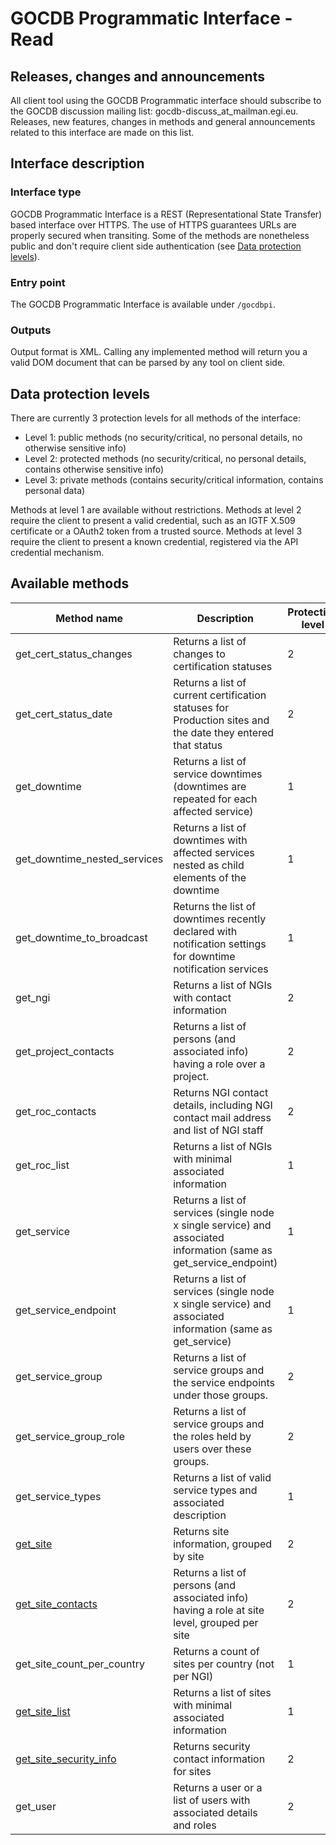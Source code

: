# GOCDB Programmatic Interface - Read

## Releases, changes and announcements

All client tool using the GOCDB Programmatic interface should subscribe to the
GOCDB discussion mailing list: gocdb-discuss_at_mailman.egi.eu. Releases, new
features, changes in methods and general announcements related to this
interface are made on this list.

## Interface description

### Interface type

GOCDB Programmatic Interface is a REST (Representational State Transfer) based
interface over HTTPS. The use of HTTPS guarantees URLs are properly secured
when transiting. Some of the methods are nonetheless public and don't require
client side authentication (see [Data protection levels](#data-protection-levels)).

### Entry point

The GOCDB Programmatic Interface is available under `/gocdbpi`.

### Outputs

Output format is XML. Calling any implemented method will return you a valid
DOM document that can be parsed by any tool on client side.

## Data protection levels

There are currently 3 protection levels for all methods of the interface:

- Level 1: public methods (no security/critical, no personal details, no
otherwise sensitive info)
- Level 2: protected methods (no security/critical, no personal details,
contains otherwise sensitive info)
- Level 3: private methods (contains security/critical information, contains
personal data)

Methods at level 1 are available without restrictions. Methods at level 2
require the client to present a valid credential, such as an IGTF X.509
certificate or a OAuth2 token from a trusted source. Methods at level 3
require the client to present a known credential, registered via the API
credential mechanism.

## Available methods

| Method name | Description | Protection level |
|-|-|-|
get_cert_status_changes |Returns a list of changes to certification statuses | 2
get_cert_status_date | Returns a list of current certification statuses for Production sites and the date they entered that status | 2
get_downtime | Returns a list of service downtimes (downtimes are repeated for each affected service) | 1
get_downtime_nested_services | Returns a list of downtimes with affected services nested as child elements of the downtime | 1
get_downtime_to_broadcast | Returns the list of downtimes recently declared with notification settings for downtime notification services | 1
get_ngi | Returns a list of NGIs with contact information | 2
get_project_contacts | Returns a list of persons (and associated info) having a role over a project. | 2
get_roc_contacts | Returns NGI contact details, including NGI contact mail address and list of NGI staff | 2
get_roc_list | Returns a list of NGIs with minimal associated information | 1
get_service | Returns a list of services (single node x single service) and associated information (same as get_service_endpoint) | 1
get_service_endpoint | Returns a list of services (single node x single service) and associated information (same as get_service) | 1
get_service_group | Returns a list of service groups and the service endpoints under those groups. | 2
get_service_group_role | Returns a list of service groups and the roles held by users over these groups. | 2
get_service_types | Returns a list of valid service types and associated description | 1
[get_site](get_site/index.md) | Returns site information, grouped by site | 2
[get_site_contacts](get_site_contacts/index.md) | Returns a list of persons (and associated info) having a role at site level, grouped per site | 2
get_site_count_per_country | Returns a count of sites per country (not per NGI) | 1
[get_site_list](get_site_list/index.md) | Returns a list of sites with minimal associated information | 1
[get_site_security_info](get_site_security_info/index.md) | Returns security contact information for sites | 2
get_user | Returns a user or a list of users with associated details and roles | 2

